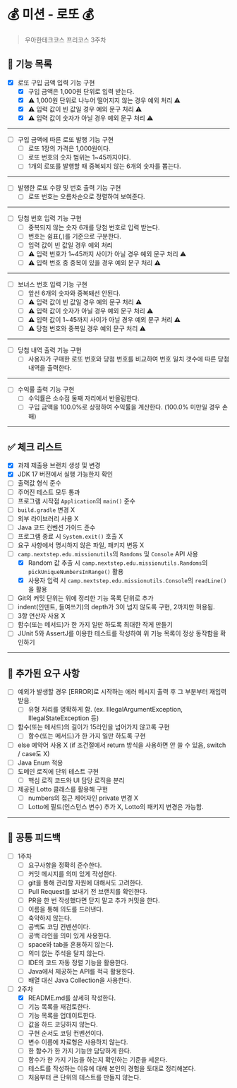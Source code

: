 # 💰 미션 - 로또 💰

> 우아한테크코스 프리코스 3주차

## 🚀 기능 목록

- [X] 로또 구입 금액 입력 기능 구현
    - [X] 구입 금액은 1,000원 단위로 입력 받는다.
    - [X] ⚠️ 1,000원 단위로 나누어 떨어지지 않는 경우 예외 처리 ⚠️
    - [X] ⚠️ 입력 값이 빈 값일 경우 예외 문구 처리 ⚠️
    - [X] ⚠️ 입력 값이 숫자가 아닐 경우 예외 문구 처리 ⚠️

---

- [ ] 구입 금액에 따른 로또 발행 기능 구현
    - [ ] 로또 1장의 가격은 1,000원이다.
    - [ ] 로또 번호의 숫자 범위는 1~45까지이다.
    - [ ] 1개의 로또를 발행할 때 중복되지 않는 6개의 숫자를 뽑는다.

---

- [ ] 발행한 로또 수량 및 번호 출력 기능 구현
    - [ ] 로또 번호는 오름차순으로 정렬하여 보여준다.

---

- [ ] 당첨 번호 입력 기능 구현
    - [ ] 중복되지 않는 숫자 6개를 당첨 번호로 입력 받는다.
    - [ ] 번호는 쉼표(,)를 기준으로 구분한다.
    - [ ] 입력 값이 빈 값일 경우 예외 처리
    - [ ] ⚠️ 입력 번호가 1~45까지 사이가 아닐 경우 예외 문구 처리 ⚠️
    - [ ] ⚠️ 입력 번호 중 중복이 있을 경우 예외 문구 처리 ⚠️

---

- [ ] 보너스 번호 입력 기능 구현
    - [ ] 앞선 6개의 숫자와 중복돼선 안된다.
    - [ ] ⚠️ 입력 값이 빈 값일 경우 예외 문구 처리 ⚠️
    - [ ] ⚠️ 입력 값이 숫자가 아닐 경우 예외 문구 처리 ⚠️
    - [ ] ⚠️ 입력 값이 1~45까지 사이가 아닐 경우 예외 문구 처리 ⚠️
    - [ ] ⚠️ 당첨 번호와 중복일 경우 예외 문구 처리 ⚠️

---

- [ ] 당첨 내역 출력 기능 구현
    - [ ] 사용자가 구매한 로또 번호와 당첨 번호를 비교하여 번호 일치 갯수에 따른 당첨 내역을 출력한다.

---

- [ ] 수익률 출력 기능 구현
    - [ ] 수익률은 소수점 둘째 자리에서 반올림한다.
    - [ ] 구입 금액을 100.0%로 상정하여 수익률을 계산한다. (100.0% 미만일 경우 손해)

---

## ✅ 체크 리스트

- [X] 과제 제출용 브랜치 생성 및 변경
- [X] JDK 17 버전에서 실행 가능한지 확인
- [ ] 출력값 형식 준수
- [ ] 주어진 테스트 모두 통과
- [ ] 프로그램 시작점 `Application`의 `main()` 준수
- [ ] `build.gradle` 변경 X
- [ ] 외부 라이브러리 사용 X
- [ ] Java 코드 컨벤션 가이드 준수
- [ ] 프로그램 종료 시 `System.exit()` 호출 X
- [ ] 요구 사항에서 명시하지 않은 파일, 패키지 변동 X
- [ ] `camp.nextstep.edu.missionutils`의 `Randoms` 및 `Console` API 사용
    - [X] Random 값 추출 시 `camp.nextstep.edu.missionutils.Randoms`의 `pickUniqueNumbersInRange()` 활용
    - [X] 사용자 입력 시 `camp.nextstep.edu.missionutils.Console`의 `readLine()`을 활용
- [ ] Git의 커밋 단위는 위에 정리한 기능 목록 단위로 추가
- [ ] indent(인덴트, 들여쓰기)의 depth가 3이 넘지 않도록 구현, 2까지만 허용됨.
- [ ] 3항 연산자 사용 X
- [ ] 함수(또는 메서드)가 한 가지 일만 하도록 최대한 작게 만들기
- [ ] JUnit 5와 AssertJ를 이용한 테스트를 작성하여 위 기능 목록이 정상 동작함을 확인하기

---

## 🚨 추가된 요구 사항

- [ ] 예외가 발생할 경우 [ERROR]로 시작하는 에러 메시지 출력 후 그 부분부터 재입력 받음.
    - [ ] 유형 처리를 명확하게 함. (ex. IllegalArgumentException, IllegalStateException 등)
- [ ] 함수(또는 메서드)의 길이가 15라인을 넘어가지 않고록 구현
    - [ ] 함수(또는 메서드)가 한 가지 일만 하도록 구현
- [ ] else 예약어 사용 X (if 조건절에서 return 방식을 사용하면 안 쓸 수 있음, switch / case도 X)
- [ ] Java Enum 적용
- [ ] 도메인 로직에 단위 테스트 구현
    - [ ] 핵심 로직 코드와 UI 담당 로직을 분리
- [ ] 제공된 Lotto 클래스를 활용해 구현
    - [ ] numbers의 접근 제어자인 private 변경 X
    - [ ] Lotto에 필드(인스턴스 변수) 추가 X, Lotto의 패키지 변경은 가능함.

---

## 📮 공통 피드백

- [ ] 1주차
    - [ ] 요구사항을 정확히 준수한다.
    - [ ] 커밋 메시지를 의미 있게 작성한다.
    - [ ] git을 통해 관리할 자원에 대해서도 고려한다.
    - [ ] Pull Request를 보내기 전 브랜치를 확인한다.
    - [ ] PR을 한 번 작성했다면 닫지 말고 추가 커밋을 한다.
    - [ ] 이름을 통해 의도를 드러낸다.
    - [ ] 축약하지 않는다.
    - [ ] 공백도 코딩 컨벤션이다.
    - [ ] 공백 라인을 의미 있게 사용한다.
    - [ ] space와 tab을 혼용하지 않는다.
    - [ ] 의미 없는 주석을 달지 않는다.
    - [ ] IDE의 코드 자동 정렬 기능을 활용한다.
    - [ ] Java에서 제공하는 API를 적극 활용한다.
    - [ ] 배열 대신 Java Collection을 사용한다.
- [ ] 2주차
    - [X] README.md를 상세히 작성한다.
    - [ ] 기능 목록을 재검토한다.
    - [ ] 기능 목록을 업데이트한다.
    - [ ] 값을 하드 코딩하지 않는다.
    - [ ] 구현 순서도 코딩 컨벤션이다.
    - [ ] 변수 이름에 자료형은 사용하지 않는다.
    - [ ] 한 함수가 한 가지 기능만 담당하게 한다.
    - [ ] 함수가 한 가지 기능을 하는지 확인하는 기준을 세운다.
    - [ ] 테스트를 작성하는 이유에 대해 본인의 경험을 토대로 정리해본다.
    - [ ] 처음부터 큰 단위의 테스트를 만들지 않는다.